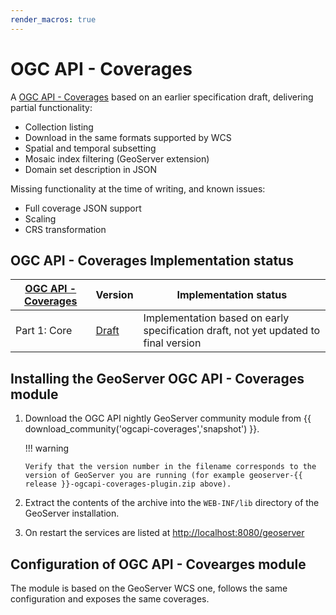```yaml
---
render_macros: true
---
```


# OGC API - Coverages

A [OGC API - Coverages](https://github.com/opengeospatial/ogcapi-coverages) based on an earlier specification draft, delivering partial functionality:

-   Collection listing
-   Download in the same formats supported by WCS
-   Spatial and temporal subsetting
-   Mosaic index filtering (GeoServer extension)
-   Domain set description in JSON

Missing functionality at the time of writing, and known issues:

-   Full coverage JSON support
-   Scaling
-   CRS transformation

## OGC API - Coverages Implementation status

| [OGC API - Coverages](https://github.com/opengeospatial/ogcapi-coverages) | Version                                          | Implementation status                                                               |
|---------------------------------------------------------------------------|--------------------------------------------------|-------------------------------------------------------------------------------------|
| Part 1: Core                                                              | [Draft](https://docs.ogc.org/DRAFTS/19-087.html) | Implementation based on early specification draft, not yet updated to final version |

## Installing the GeoServer OGC API - Coverages module

1.  Download the OGC API nightly GeoServer community module from {{ download_community('ogcapi-coverages','snapshot') }}.

    !!! warning

        Verify that the version number in the filename corresponds to the version of GeoServer you are running (for example geoserver-{{ release }}-ogcapi-coverages-plugin.zip above).

2.  Extract the contents of the archive into the `WEB-INF/lib` directory of the GeoServer installation.

3.  On restart the services are listed at <http://localhost:8080/geoserver>

## Configuration of OGC API - Covearges module

The module is based on the GeoServer WCS one, follows the same configuration and exposes the same coverages.
